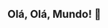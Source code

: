 <span alinhar="centro">

## Olá, Olá, Mundo! 👋
</span>
<div alinhar="centro">
<img rsc="!https://github.com/romariosilva1992/petshop/assets/87885678/8a076678-6502-4e93-a410-470fd8087b7a"/>
</div>

